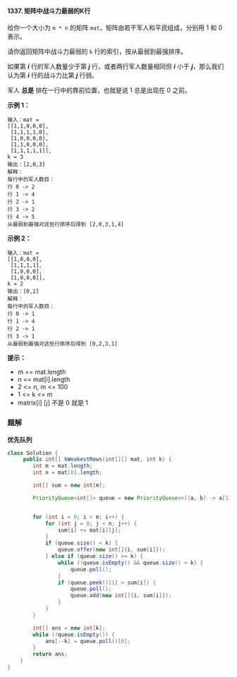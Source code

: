 #### 1337. 矩阵中战斗力最弱的K行

给你一个大小为 `m * n` 的矩阵 `mat`，矩阵由若干军人和平民组成，分别用 1 和 0 表示。

请你返回矩阵中战斗力最弱的 `k` 行的索引，按从最弱到最强排序。

如果第 ***i*** 行的军人数量少于第 ***j*** 行，或者两行军人数量相同但 ***i*** 小于 ***j***，那么我们认为第 ***i*** 行的战斗力比第 ***j*** 行弱。

军人 **总是** 排在一行中的靠前位置，也就是说 1 总是出现在 0 之前。

**示例 1：**

```shell
输入：mat = 
[[1,1,0,0,0],
 [1,1,1,1,0],
 [1,0,0,0,0],
 [1,1,0,0,0],
 [1,1,1,1,1]], 
k = 3
输出：[2,0,3]
解释：
每行中的军人数目：
行 0 -> 2 
行 1 -> 4 
行 2 -> 1 
行 3 -> 2 
行 4 -> 5 
从最弱到最强对这些行排序后得到 [2,0,3,1,4]
```

**示例 2：**

```shell
输入：mat = 
[[1,0,0,0],
 [1,1,1,1],
 [1,0,0,0],
 [1,0,0,0]], 
k = 2
输出：[0,2]
解释： 
每行中的军人数目：
行 0 -> 1 
行 1 -> 4 
行 2 -> 1 
行 3 -> 1 
从最弱到最强对这些行排序后得到 [0,2,3,1]
```

**提示：**

* m == mat.length
* n == mat[i].length
* 2 <= n, m <= 100
* 1 <= k <= m
* matrix[i] [j] 不是 0 就是 1

### 题解

**优先队列**

```java
class Solution {
     public int[] kWeakestRows(int[][] mat, int k) {
        int m = mat.length;
        int n = mat[0].length;

        int[] sum = new int[m];

        PriorityQueue<int[]> queue = new PriorityQueue<>((a, b) -> a[1] == b[1] ? b[0] - a[0] : b[1] - a[1]);


        for (int i = 0; i < m; i++) {
            for (int j = 0; j < n; j++) {
                sum[i] += mat[i][j];
            }
            if (queue.size() < k) {
                queue.offer(new int[]{i, sum[i]});
            } else if (queue.size() >= k) {
                while (!queue.isEmpty() && queue.size() > k) {
                    queue.poll();
                }
                if (queue.peek()[1] > sum[i]) {
                    queue.poll();
                    queue.add(new int[]{i, sum[i]});
                }
            }
        }

        int[] ans = new int[k];
        while (!queue.isEmpty()) {
            ans[--k] = queue.poll()[0];
        }
        return ans;
    }
}
```

